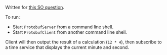 Written for [this SO question](https://stackoverflow.com/questions/69283641/does-protobuf-support-tuples/69289933#69289933).

To run:

* Start `ProtobufServer` from a command line shell.
* Start `ProtobufClient` from another command line shell.

Client will then output the result of a calculation (`12 * 4`), then subscribe to a time service that displays the current minute and second.